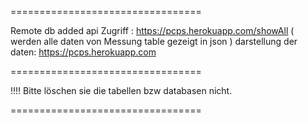 =================================

Remote db added
api Zugriff : https://pcps.herokuapp.com/showAll ( werden alle daten von Messung table gezeigt in json )
darstellung der daten: https://pcps.herokuapp.com

=================================

!!!! Bitte löschen sie die tabellen bzw databasen nicht.

=================================
